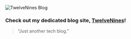 ![TwelveNines Blog](/images/Twelve_Nines.jpg)
### Check out my dedicated blog site, [TwelveNines](https://www.twelvenines.com/)!
> "Just another tech blog."